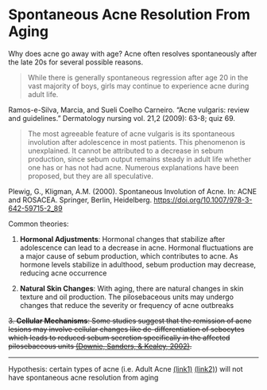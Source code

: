 # Spontaneous Acne Resolution From Aging

Why does acne go away with age? Acne often resolves spontaneously after the late 20s for several possible reasons.

> While there is generally spontaneous regression after age 20 in the vast majority of boys, girls may continue to experience acne during adult life.

Ramos-e-Silva, Marcia, and Sueli Coelho Carneiro. “Acne vulgaris: review and guidelines.” Dermatology nursing vol. 21,2 (2009): 63-8; quiz 69. 

> The most agreeable feature of acne vulgaris is its spontaneous involution after adolescence in most patients. This phenomenon is unexplained. It cannot be attributed to a decrease in sebum production, since sebum output remains steady in adult life whether one has or has not had acne. Numerous explanations have been proposed, but they are all speculative.

Plewig, G., Kligman, A.M. (2000). Spontaneous Involution of Acne. In: ACNE and ROSACEA. Springer, Berlin, Heidelberg. https://doi.org/10.1007/978-3-642-59715-2_89

Common theories:
1. **Hormonal Adjustments**: Hormonal changes that stabilize after adolescence can lead to a decrease in acne. Hormonal fluctuations are a major cause of sebum production, which contributes to acne. As hormone levels stabilize in adulthood, sebum production may decrease, reducing acne occurrence 

3. **Natural Skin Changes**: With aging, there are natural changes in skin texture and oil production. The pilosebaceous units may undergo changes that reduce the severity or frequency of acne outbreaks

~~3. **Cellular Mechanisms**: Some studies suggest that the remission of acne lesions may involve cellular changes like de-differentiation of sebocytes which leads to reduced sebum secretion specifically in the affected pilosebaceous units [(Downie, Sanders, & Kealey, 2002)](https://consensus.app/papers/modelling-remission-acne-lesions-vitro-downie/c9b3c21be95d53d2be7715c19c9e772a/?utm_source=chatgpt).~~

---

Hypothesis: certain types of acne (i.e. Adult Acne [(link1)](/acne/misc-articles/adult-acne.md) [(link2)](https://discord.com/channels/1169738819688468501/1208287526347866113)) will not have spontaneous acne resolution from aging

